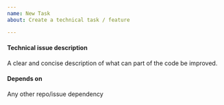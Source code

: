 ```yaml
---
name: New Task
about: Create a technical task / feature

---
```


#### Technical issue description
A clear and concise description of what can part of the code be improved.

#### Depends on
Any other repo/issue dependency
